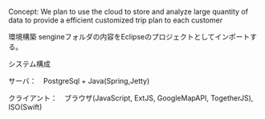 Concept: We plan to use the cloud to store and analyze large quantity of data to provide a efficient customized trip plan to each customer


環境構築
sengineフォルダの内容をEclipseのプロジェクトとしてインポートする。


システム構成

サーバ：　PostgreSql + Java(Spring,Jetty)

クライアント：　ブラウザ(JavaScript, ExtJS, GoogleMapAPI, TogetherJS), ISO(Swift)




